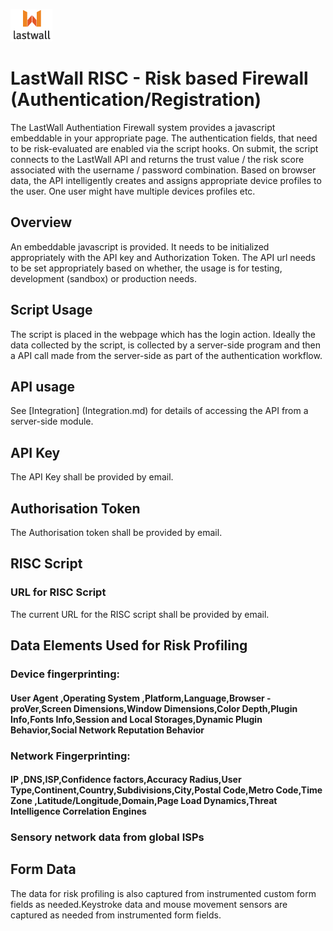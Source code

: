 ![Lastwall Logo](lw-logo.jpg) 
# LastWall RISC - Risk based Firewall (Authentication/Registration)

The LastWall Authentiation Firewall system provides a javascript embeddable in your appropriate page.  The authentication fields, that need to be risk-evaluated are enabled via the script hooks. On submit, the script connects to the LastWall API and returns the trust value / the risk score associated with the username / password combination. Based on browser data, the API intelligently creates and assigns appropriate device profiles to the user. One user might have multiple devices profiles etc.

## Overview

An embeddable javascript is provided.  It needs to be initialized appropriately with the API key and Authorization Token. The API url needs to be set appropriately based on whether, the usage is for testing, development (sandbox) or production needs.

## Script Usage

The script is placed in the webpage which has the login action. Ideally the data collected by the script, is collected by a server-side program and then a API call made from the server-side as part of the authentication workflow.

## API usage

See [Integration] (Integration.md) for details of accessing the API from a server-side module.

## API Key

The API Key shall be provided by email.

## Authorisation Token

The Authorisation token shall be provided by email.

## RISC Script

### URL for RISC Script

The current URL for the RISC script shall be provided by email.

## Data Elements Used for Risk Profiling

### Device fingerprinting:
#### User Agent ,Operating System ,Platform,Language,Browser - proVer,Screen Dimensions,Window Dimensions,Color Depth,Plugin Info,Fonts Info,Session and Local Storages,Dynamic Plugin Behavior,Social Network Reputation Behavior

### Network Fingerprinting:
#### IP ,DNS,ISP,Confidence factors,Accuracy Radius,User Type,Continent,Country,Subdivisions,City,Postal Code,Metro Code,Time Zone ,Latitude/Longitude,Domain,Page Load Dynamics,Threat Intelligence Correlation Engines
### Sensory network data from global ISPs

## Form Data

The data for risk profiling is also captured from instrumented custom form fields as needed.Keystroke data and mouse movement sensors are captured as needed from instrumented form fields.
